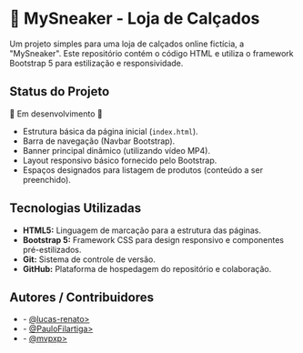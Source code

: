 # 👟 MySneaker - Loja de Calçados

Um projeto simples para uma loja de calçados online fictícia, a "MySneaker". Este repositório contém o código HTML e utiliza o framework Bootstrap 5 para estilização e responsividade.

## Status do Projeto

🚧 Em desenvolvimento 🚧

- Estrutura básica da página inicial (`index.html`).
- Barra de navegação (Navbar Bootstrap).
- Banner principal dinâmico (utilizando vídeo MP4).
- Layout responsivo básico fornecido pelo Bootstrap.
- Espaços designados para listagem de produtos (conteúdo a ser preenchido).

## Tecnologias Utilizadas

- **HTML5:** Linguagem de marcação para a estrutura das páginas.
- **Bootstrap 5:** Framework CSS para design responsivo e componentes pré-estilizados.
- **Git:** Sistema de controle de versão.
- **GitHub:** Plataforma de hospedagem do repositório e colaboração.

## Autores / Contribuidores

- **<Lucas Renato>** - [@lucas-renato>](https://github.com/lucas-renato>)
- **<Paulo Filartiga>** - [@PauloFilartiga>](https://github.com/PauloFilartiga>)
- **<Ian Spindola>** - [@mvpxp>](https://github.com/mvpxp>)


